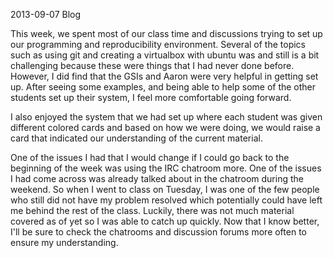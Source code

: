 2013-09-07 Blog

This week, we spent most of our class time and discussions trying to set up our programming and reproducibility environment. Several of the topics such as using git and creating a virtualbox with ubuntu was and still is a bit challenging because these were things that I had never done before. However, I did find that the GSIs and Aaron were very helpful in getting set up. After seeing some examples, and being able to help some of the other students set up their system, I feel more comfortable going forward. 

I also enjoyed the system that we had set up where each student was given different colored cards and based on how we were doing, we would raise a card that indicated our understanding of the current material. 

One of the issues I had that I would change if I could go back to the beginning of the week was using the IRC chatroom more. One of the issues I had come across was already talked about in the chatroom during the weekend. So when I went to class on Tuesday, I was one of the few people who still did not have my problem resolved which potentially could have left me behind the rest of the class. Luckily, there was not much material covered as of yet so I was able to catch up quickly. Now that I know better, I'll be sure to check the chatrooms and discussion forums more often to ensure my understanding. 


